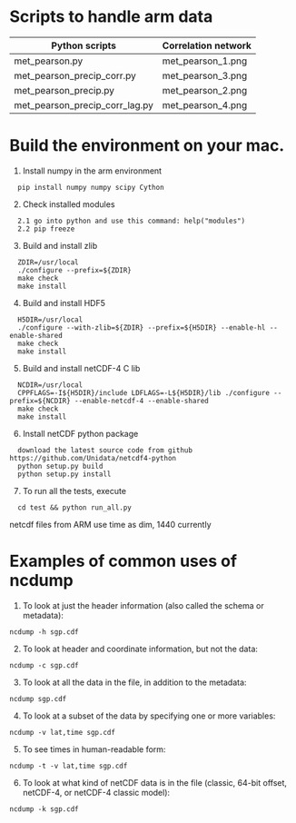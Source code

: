 # Scripts to handle arm data
| Python scripts | Correlation network |
| ------ | ----------- |
|met_pearson.py                  |met_pearson_1.png        
|met_pearson_precip_corr.py      |met_pearson_3.png  
|met_pearson_precip.py           |met_pearson_2.png   
|met_pearson_precip_corr_lag.py  |met_pearson_4.png  

# Build the environment on your mac.

1. Install numpy in the arm environment
```
  pip install numpy numpy scipy Cython
```
2. Check installed modules
```
  2.1 go into python and use this command: help("modules")
  2.2 pip freeze
```
3. Build and install zlib
```
  ZDIR=/usr/local
  ./configure --prefix=${ZDIR}
  make check
  make install
```
4. Build and install HDF5
```
  H5DIR=/usr/local
  ./configure --with-zlib=${ZDIR} --prefix=${H5DIR} --enable-hl --enable-shared
  make check
  make install
```
5. Build and install netCDF-4 C lib
```
  NCDIR=/usr/local
  CPPFLAGS=-I${H5DIR}/include LDFLAGS=-L${H5DIR}/lib ./configure --prefix=${NCDIR} --enable-netcdf-4 --enable-shared
  make check
  make install
```
6. Install netCDF python package
```
  download the latest source code from github https://github.com/Unidata/netcdf4-python
  python setup.py build
  python setup.py install
```
7. To run all the tests, execute 
```
  cd test && python run_all.py
```
netcdf files from ARM use time as dim, 1440 currently

# Examples of common uses of ncdump
1. To look at just the header information (also called the schema or metadata):
```
ncdump -h sgp.cdf 
```
2. To look at header and coordinate information, but not the data:
```
ncdump -c sgp.cdf
```
3. To look at all the data in the file, in addition to the metadata:
```
ncdump sgp.cdf
```
4. To look at a subset of the data by specifying one or more variables:
```
ncdump -v lat,time sgp.cdf
```
5. To see times in human-readable form:
```
ncdump -t -v lat,time sgp.cdf
```
6. To look at what kind of netCDF data is in the file (classic, 64-bit offset, netCDF-4, or netCDF-4 classic model):
```
ncdump -k sgp.cdf
```
